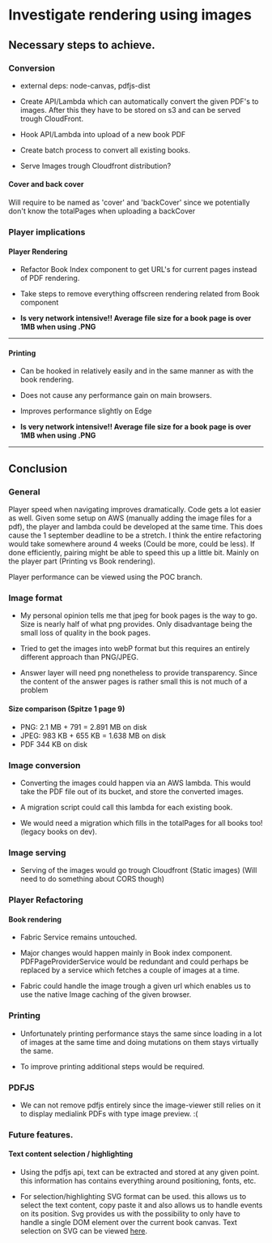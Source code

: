 # Investigate rendering using images

## Necessary steps to achieve.

### Conversion

- external deps: node-canvas, pdfjs-dist

- Create API/Lambda which can automatically convert the given PDF's to images. After this they have to be stored on s3 and can be served trough CloudFront.

- Hook API/Lambda into upload of a new book PDF

- Create batch process to convert all existing books.

- Serve Images trough Cloudfront distribution?

#### Cover and back cover

Will require to be named as 'cover' and 'backCover' since we potentially don't know the totalPages when uploading a backCover


### Player implications

#### Player Rendering

- Refactor Book Index component to get URL's for current pages instead of PDF rendering.

- Take steps to remove everything offscreen rendering related from Book component

- **Is very network intensive!! Average file size for a book page is over 1MB when using .PNG**

***

#### Printing

- Can be hooked in relatively easily and in the same manner as with the book rendering.

- Does not cause any performance gain on main browsers.

- Improves performance slightly on Edge

- **Is very network intensive!! Average file size for a book page is over 1MB when using .PNG**

***


## Conclusion

### General

Player speed when navigating improves dramatically. Code gets a lot easier as well.
Given some setup on AWS (manually adding the image files for a pdf), the player and lambda could be developed at the same time. This does cause the 1 september deadline to be a stretch. I think the entire refactoring would take somewhere around 4 weeks (Could be more, could be less). If done efficiently, pairing might be able to speed this up a little bit. Mainly on the player part (Printing vs Book rendering).

Player performance can be viewed using the POC branch.

### Image format

- My personal opinion tells me that jpeg for book pages is the way to go. Size is nearly half of what png provides. Only disadvantage being the small loss of quality in the book pages.

- Tried to get the images into webP format but this requires an entirely different approach than PNG/JPEG.	

- Answer layer will need png nonetheless to provide transparency. Since the content of the answer pages is rather small this is not much of a problem

#### Size comparison (Spitze 1 page 9)
- PNG: 2.1 MB + 791 = 2.891 MB on disk
- JPEG: 983 KB + 655 KB = 1.638 MB on disk
- PDF 344 KB on disk

### Image conversion

- Converting the images could happen via an AWS lambda. This would take the PDF file out of its bucket, and store the converted images.

- A migration script could call this lambda for each existing book.

- We would need a migration which fills in the totalPages for all books too! (legacy books on dev).

### Image serving

- Serving of the images would go trough Cloudfront (Static images) (Will need to do something about CORS though)

### Player Refactoring

#### Book rendering 

- Fabric Service remains untouched. 

- Major changes would happen mainly in Book index component. PDFPageProviderService would be redundant and could perhaps be replaced by a service which fetches a couple of images at a time.

- Fabric could handle the image trough a given url which enables us to use the native Image caching of the given browser.


### Printing

- Unfortunately printing performance stays the same since loading in a lot of images at the same time and doing mutations on them stays virtually the same.

- To improve printing additional steps would be required.


### PDFJS

- We can not remove pdfjs entirely since the image-viewer still relies on it to display medialink PDFs with type image preview. :(

### Future features.

#### Text content selection / highlighting

- Using the pdfjs api, text can be extracted and stored at any given point. this information has contains everything around positioning, fonts, etc.

- For selection/highlighting SVG format can be used. this allows us to select the text content, copy paste it and also allows us to handle events on its position.
Svg provides us with the possibility to only have to handle a single DOM element over the current book canvas. Text selection on SVG can be viewed [here](https://codesandbox.io/s/svg-text-select-sug1h).
